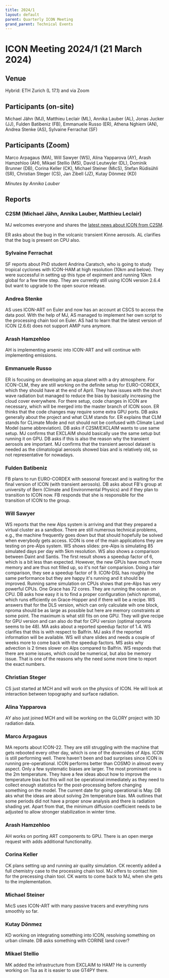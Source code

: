 ```yaml
---
title: 2024/1
layout: default
parent: Quarterly ICON Meeting
grand_parent: Technical Events
---
```


# ICON Meeting 2024/1 (21 March 2024)

## Venue
Hybrid: ETH Zurich (L 17.1) and via Zoom

## Participants (on-site)
Michael Jähn (MJ),
Matthieu Leclair (ML),
Annika Lauber (AL),
Jonas Jucker (JJ),
Fulden Batibeniz (FB),
Emmanuele Russo (ER),
Athena Nghiem (AN),
Andrea Stenke (AS),
Sylvaine Ferrachat (SF)


## Participants (Zoom)
Marco Arpagaus (MA),
Will Sawyer (WS),
Alina Yapparova (AY),
Arash Hamzehloo (AH),
Mikael Stellio (MS),
David Leutwyler (DL),
Dominik Brunner (DB),
Corina Keller (CK),
Michael Steiner (MicS),
Stefan Rüdisühli (SR),
Christian Steger (CS),
Jan Zibell (JZ),
Kutay Dönmez (KD)



_Minutes by Annika Lauber_

## Reports

### C2SM (Michael Jähn, Annika Lauber, Matthieu Leclair)
MJ welcomes everyone and shares the [latest news about ICON from C2SM](https://polybox.ethz.ch/index.php/s/4fXixLycOwOy41K).

ER asks about the bug in the volcanic transient Kinne aerosols.
AL clarifies that the bug is present on CPU also.

### Sylvaine Ferrachat
SF reports about PhD student Andrina Caratsch, who is going to study tropical cyclones with ICON-HAM at high resolution (10km and below). They were successful in setting up this type of expirment and running 10km global for a few time step. They are currently still using ICON version 2.6.4 but want to upgrade to the open source release.

### Andrea Stenke
AS uses ICON-ART on Euler and now has an account at CSCS to access the data pool. With the help of MJ, AS managed to implement her own script to the processing chain tool on Euler. AS had to learn that the latest version of ICON (2.6.6) does not support AMIP runs anymore.

### Arash Hamzehloo
AH is implementing arsenic into ICON-ART and will continue with implementing emissions.

### Emmanuele Russo
ER is focusing on developing an aqua planet with a dry atmosphere. For ICON-CLM, they are still working on the definite setup for EURO-CORDEX, which they should have at the end of April. They have issues with the short wave radiation but managed to reduce the bias by basically increasing the cloud cover everywhere. For there setup, code changes in ICON are necessary, which will be merged into the master branch of ICON soon. ER thinks that the code changes may require some extra GPU ports.
DB asks generally about the project and what CLM stands for.
ER explains that CLM stands for CLimate Mode and not should not be confused with Climate Land Model (same abbreviation).
DB asks if C2SM/EXCLAIM wants to use same setup.
MJ confirms that EXCLAIM should basically use the same setup but running it on GPU.
DB asks if this is also the reason why the transient aerosols are important.
MJ confirms that the transient aerosol dataset is needed as the climatologial aerosols showed bias and is relatively old, so not representative for nowadays.

### Fulden Batibeniz
FB plans to run EURO-CORDEX with seasonal forecast and is waiting for the final version of ICON (with transient aerosols).
DB asks about FB's group at university of Bern (Climate and Environmental Physics) and if they plan to transition to ICON now.
FB responds that she is responsible for the transition of ICON to the group.

### Will Sawyer
WS reports that the new Alps system is arriving and that they prepared a virtual cluster as a sandbox. There are still numerous technical problems, e.g., the machine frequently goes down but that should hopefully be solved when everybody gets access.
ICON is one of the main applications they are testing on pre-Alps system.
WS shows slides: pre-Alps is simulating 85 simulated days per day with 5km resolution.
WS also shows a comparison between Daint and Santis. The first result shows a speedup factor of 6, which is a bit less than expected. However, the new GPUs have much more memory and are thus not filled up, so it's not fair comparision. Doing a fair comparison, they see a speedup factor of 9.
ICON-DSL has roughly the same performance but they are happy it's running and it should be improved.
Running same simulation on CPUs shows that pre-Alps has very powerful CPUs. One Grace has 72 cores. They are running the ocean on CPU.
DB asks how easy it is to find a proper configuration (which nproma), which runs efficiently on Grace-Hopper and if there will be a recipe.
WS answers that for the DLS version, which can only calculate wih one block, nproma should be as large as possible but here are memory constraints at some point. The maximum is what still fits on one GPU. They will give recipe for GPU version and can also do that for CPU version (optimal nproma seems to be 48).
MA asks about a reported speedup factor of 1.4.
WS clarifies that this is with respect to Balfrin.
MJ asks if the reported information will be available.
WS will share slides and needs a couple of weeks more to come back with the speedup factors.
MS asks why advection is 2 times slower on Alps compared to Balfrin.
WS responds that there are some issues, which could be numerical, but also be memory issue. That is one of the reasons why the need some more time to report the exact numbers.

### Christian Steger
CS just started at MCH and will work on the physics of ICON. He will look at interaction between topography and surface radiation.

### Alina Yapparova 
AY also just joined MCH and will be working on the GLORY project with 3D radiation data.

### Marco Arpagaus
MA reports about ICON-22. They are still struggling with the machine that gets rebooted every other day, which is one of the downsides of Alps. ICON is still performing well. There haven't been and bad surprises since ICON is running pre-operational. ICON performs better than COSMO in almost every aspect. Only a few systematic biases are larger. The most prominant one is the 2m temperature. They have a few ideas about how to improve the temperature bias but this will not be operational immediately as they need to collect enough statistics for the post-processing before changing something on the model. The current date for going operational is May.
DB aks what the ideas are about solving 2m temperature bias.
MA outlines that some periods did not have a proper snow analysis and there is radiation shading yet. Apart from that, the minimum diffusion coefficient needs to be adjusted to allow stronger stabilization in winter time.

### Arash Hamzehloo
AH works on porting ART components to GPU. There is an open merge request with adds additional functionality.

### Corina Keller
CK plans setting up and running air quality simulation. CK recently added a full chemistry case to the processing chain tool.
MJ offers to contact him for the precessing chain tool.
CK wants to come back to MJ, when she gets to the implementation.

### Michael Steiner
MicS uses ICON-ART with many passive tracers and everything runs smoothly so far.

### Kutay Dönmez
KD working on integrating something into ICON, resolving something on urban climate.
DB asks something with CORINE land cover?

### Mikael Stellio
MK added the infrastructure from EXCLAIM to HAM? He is currently working on Tsa as it is easier to use GT4PY there.
